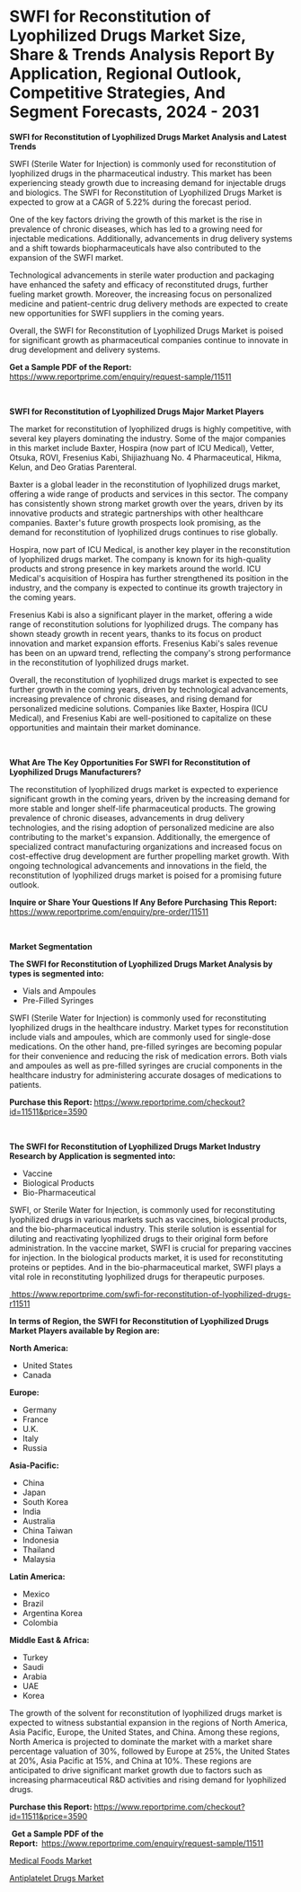 <p><h1>SWFI for Reconstitution of Lyophilized Drugs Market Size, Share & Trends Analysis Report By Application, Regional Outlook, Competitive Strategies, And Segment Forecasts, 2024 - 2031</h1></p><p><strong>SWFI for Reconstitution of Lyophilized Drugs Market Analysis and Latest Trends</strong></p>
<p><p>SWFI (Sterile Water for Injection) is commonly used for reconstitution of lyophilized drugs in the pharmaceutical industry. This market has been experiencing steady growth due to increasing demand for injectable drugs and biologics. The SWFI for Reconstitution of Lyophilized Drugs Market is expected to grow at a CAGR of 5.22% during the forecast period.</p><p>One of the key factors driving the growth of this market is the rise in prevalence of chronic diseases, which has led to a growing need for injectable medications. Additionally, advancements in drug delivery systems and a shift towards biopharmaceuticals have also contributed to the expansion of the SWFI market.</p><p>Technological advancements in sterile water production and packaging have enhanced the safety and efficacy of reconstituted drugs, further fueling market growth. Moreover, the increasing focus on personalized medicine and patient-centric drug delivery methods are expected to create new opportunities for SWFI suppliers in the coming years.</p><p>Overall, the SWFI for Reconstitution of Lyophilized Drugs Market is poised for significant growth as pharmaceutical companies continue to innovate in drug development and delivery systems.</p></p>
<p><strong>Get a Sample PDF of the Report:&nbsp;</strong> <a href="https://www.reportprime.com/enquiry/request-sample/11511">https://www.reportprime.com/enquiry/request-sample/11511</a></p>
<p>&nbsp;</p>
<p><strong>SWFI for Reconstitution of Lyophilized Drugs Major Market Players</strong></p>
<p><p>The market for reconstitution of lyophilized drugs is highly competitive, with several key players dominating the industry. Some of the major companies in this market include Baxter, Hospira (now part of ICU Medical), Vetter, Otsuka, ROVI, Fresenius Kabi, Shijiazhuang No. 4 Pharmaceutical, Hikma, Kelun, and Deo Gratias Parenteral.</p><p>Baxter is a global leader in the reconstitution of lyophilized drugs market, offering a wide range of products and services in this sector. The company has consistently shown strong market growth over the years, driven by its innovative products and strategic partnerships with other healthcare companies. Baxter's future growth prospects look promising, as the demand for reconstitution of lyophilized drugs continues to rise globally.</p><p>Hospira, now part of ICU Medical, is another key player in the reconstitution of lyophilized drugs market. The company is known for its high-quality products and strong presence in key markets around the world. ICU Medical's acquisition of Hospira has further strengthened its position in the industry, and the company is expected to continue its growth trajectory in the coming years.</p><p>Fresenius Kabi is also a significant player in the market, offering a wide range of reconstitution solutions for lyophilized drugs. The company has shown steady growth in recent years, thanks to its focus on product innovation and market expansion efforts. Fresenius Kabi's sales revenue has been on an upward trend, reflecting the company's strong performance in the reconstitution of lyophilized drugs market.</p><p>Overall, the reconstitution of lyophilized drugs market is expected to see further growth in the coming years, driven by technological advancements, increasing prevalence of chronic diseases, and rising demand for personalized medicine solutions. Companies like Baxter, Hospira (ICU Medical), and Fresenius Kabi are well-positioned to capitalize on these opportunities and maintain their market dominance.</p></p>
<p>&nbsp;</p>
<p><strong>What Are The Key Opportunities For SWFI for Reconstitution of Lyophilized Drugs Manufacturers?</strong></p>
<p><p>The reconstitution of lyophilized drugs market is expected to experience significant growth in the coming years, driven by the increasing demand for more stable and longer shelf-life pharmaceutical products. The growing prevalence of chronic diseases, advancements in drug delivery technologies, and the rising adoption of personalized medicine are also contributing to the market's expansion. Additionally, the emergence of specialized contract manufacturing organizations and increased focus on cost-effective drug development are further propelling market growth. With ongoing technological advancements and innovations in the field, the reconstitution of lyophilized drugs market is poised for a promising future outlook.</p></p>
<p><strong>Inquire or Share Your Questions If Any Before Purchasing This Report:</strong> <a href="https://www.reportprime.com/enquiry/pre-order/11511">https://www.reportprime.com/enquiry/pre-order/11511</a></p>
<p>&nbsp;</p>
<p><strong>Market Segmentation</strong></p>
<p><strong>The SWFI for Reconstitution of Lyophilized Drugs Market Analysis by types is segmented into:</strong></p>
<p><ul><li>Vials and Ampoules</li><li>Pre-Filled Syringes</li></ul></p>
<p><p>SWFI (Sterile Water for Injection) is commonly used for reconstituting lyophilized drugs in the healthcare industry. Market types for reconstitution include vials and ampoules, which are commonly used for single-dose medications. On the other hand, pre-filled syringes are becoming popular for their convenience and reducing the risk of medication errors. Both vials and ampoules as well as pre-filled syringes are crucial components in the healthcare industry for administering accurate dosages of medications to patients.</p></p>
<p><strong>Purchase this Report:&nbsp;</strong><a href="https://www.reportprime.com/checkout?id=11511&price=3590">https://www.reportprime.com/checkout?id=11511&price=3590</a></p>
<p>&nbsp;</p>
<p><strong>The SWFI for Reconstitution of Lyophilized Drugs Market Industry Research by Application is segmented into:</strong></p>
<p><ul><li>Vaccine</li><li>Biological Products</li><li>Bio-Pharmaceutical</li></ul></p>
<p><p>SWFI, or Sterile Water for Injection, is commonly used for reconstituting lyophilized drugs in various markets such as vaccines, biological products, and the bio-pharmaceutical industry. This sterile solution is essential for diluting and reactivating lyophilized drugs to their original form before administration. In the vaccine market, SWFI is crucial for preparing vaccines for injection. In the biological products market, it is used for reconstituting proteins or peptides. And in the bio-pharmaceutical market, SWFI plays a vital role in reconstituting lyophilized drugs for therapeutic purposes.</p></p>
<p><a href="https://www.reportprime.com/swfi-for-reconstitution-of-lyophilized-drugs-r11511">&nbsp;https://www.reportprime.com/swfi-for-reconstitution-of-lyophilized-drugs-r11511</a></p>
<p><strong>In terms of Region, the SWFI for Reconstitution of Lyophilized Drugs Market Players available by Region are:</strong></p>
<p>
    <p> <strong> North America: </strong>
        <ul>
            <li>United States</li>
            <li>Canada</li>
        </ul>
        </p> 
    <p> <strong> Europe: </strong>
        <ul>
            <li>Germany</li>
            <li>France</li>
            <li>U.K.</li>
            <li>Italy</li>
            <li>Russia</li>
        </ul>
        </p> 
    <p> <strong> Asia-Pacific: </strong>
        <ul>
            <li>China</li>
            <li>Japan</li>
            <li>South Korea</li>
            <li>India</li>
            <li>Australia</li>
            <li>China Taiwan</li>
            <li>Indonesia</li>
            <li>Thailand</li>
            <li>Malaysia</li>
        </ul>
        </p> 
    <p> <strong> Latin America: </strong>
        <ul>
            <li>Mexico</li>
            <li>Brazil</li>
            <li>Argentina Korea</li>
            <li>Colombia</li>
        </ul>
        </p> 
    <p> <strong> Middle East & Africa: </strong>
        <ul>
            <li>Turkey</li>
            <li>Saudi</li>
            <li>Arabia</li>
            <li>UAE</li>
            <li>Korea</li>
        </ul>
    </p>
    </p>
<p><p>The growth of the solvent for reconstitution of lyophilized drugs market is expected to witness substantial expansion in the regions of North America, Asia Pacific, Europe, the United States, and China. Among these regions, North America is projected to dominate the market with a market share percentage valuation of 30%, followed by Europe at 25%, the United States at 20%, Asia Pacific at 15%, and China at 10%. These regions are anticipated to drive significant market growth due to factors such as increasing pharmaceutical R&D activities and rising demand for lyophilized drugs.</p></p>
<p><strong>Purchase this Report: </strong><a href="https://www.reportprime.com/checkout?id=11511&price=3590">https://www.reportprime.com/checkout?id=11511&price=3590</a></p>
<p>&nbsp;<strong>Get a Sample PDF of the Report:&nbsp;&nbsp;</strong><a href="https://www.reportprime.com/enquiry/request-sample/11511">https://www.reportprime.com/enquiry/request-sample/11511</a></p>
<p><strong></strong></p>
<p><p><a href="https://github.com/hrhzhypq19/Market-Research-Report-List-1/blob/main/medical-foods-market.md">Medical Foods Market</a></p><p><a href="https://github.com/CliffMedina6/Market-Research-Report-List-6/blob/main/antiplatelet-drugs-market.md">Antiplatelet Drugs Market</a></p></p>